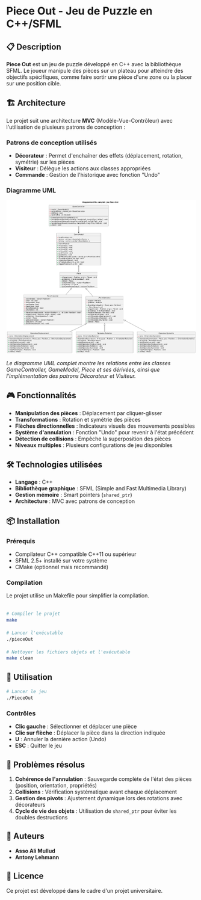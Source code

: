 # Piece Out - Jeu de Puzzle en C++/SFML

## 📋 Description

**Piece Out** est un jeu de puzzle développé en C++ avec la bibliothèque SFML. Le joueur manipule des pièces sur un plateau pour atteindre des objectifs spécifiques, comme faire sortir une pièce d'une zone ou la placer sur une position cible.

## 🏗️ Architecture

Le projet suit une architecture **MVC** (Modèle-Vue-Contrôleur) avec l'utilisation de plusieurs patrons de conception :

### Patrons de conception utilisés

- **Décorateur** : Permet d'enchaîner des effets (déplacement, rotation, symétrie) sur les pièces
- **Visiteur** : Délègue les actions aux classes appropriées
- **Commande** : Gestion de l'historique avec fonction "Undo"

### Diagramme UML

![Diagramme UML du projet Piece Out](diagramme.png)

*Le diagramme UML complet montre les relations entre les classes GameController, GameModel, Piece et ses dérivées, ainsi que l'implémentation des patrons Décorateur et Visiteur.*

## 🎮 Fonctionnalités

- **Manipulation des pièces** : Déplacement par cliquer-glisser
- **Transformations** : Rotation et symétrie des pièces
- **Flèches directionnelles** : Indicateurs visuels des mouvements possibles
- **Système d'annulation** : Fonction "Undo" pour revenir à l'état précédent
- **Détection de collisions** : Empêche la superposition des pièces
- **Niveaux multiples** : Plusieurs configurations de jeu disponibles

## 🛠️ Technologies utilisées

- **Langage** : C++
- **Bibliothèque graphique** : SFML (Simple and Fast Multimedia Library)
- **Gestion mémoire** : Smart pointers (`shared_ptr`)
- **Architecture** : MVC avec patrons de conception

## 📦 Installation

### Prérequis

- Compilateur C++ compatible C++11 ou supérieur
- SFML 2.5+ installé sur votre système
- CMake (optionnel mais recommandé)

### Compilation

Le projet utilise un Makefile pour simplifier la compilation.

```bash

# Compiler le projet
make

# Lancer l'exécutable
./pieceOut

# Nettoyer les fichiers objets et l'exécutable
make clean
```

## 🚀 Utilisation

```bash
# Lancer le jeu
./PieceOut
```

### Contrôles

- **Clic gauche** : Sélectionner et déplacer une pièce
- **Clic sur flèche** : Déplacer la pièce dans la direction indiquée
- **U** : Annuler la dernière action (Undo)
- **ESC** : Quitter le jeu

## 🐛 Problèmes résolus

1. **Cohérence de l'annulation** : Sauvegarde complète de l'état des pièces (position, orientation, propriétés)
2. **Collisions** : Vérification systématique avant chaque déplacement
3. **Gestion des pivots** : Ajustement dynamique lors des rotations avec décorateurs
4. **Cycle de vie des objets** : Utilisation de `shared_ptr` pour éviter les doubles destructions

## 👥 Auteurs

- **Asso Ali Mullud**
- **Antony Lehmann**

## 📝 Licence

Ce projet est développé dans le cadre d'un projet universitaire.
